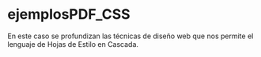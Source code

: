 # ejemplosPDF_CSS
En este caso se profundizan las técnicas de diseño web que nos permite el lenguaje de Hojas de Estilo en Cascada.
